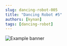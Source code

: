 ```yaml
---
slug: dancing-robot-005
title: "Dancing Robot #5"
authors: [kynan]
tags: [dancing-robot]
---
```


![Example banner](/img/stories/dancing-robot/005.png)
